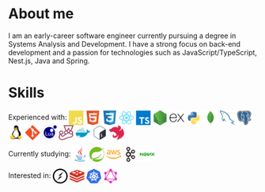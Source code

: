 # About me
I am an early-career software engineer currently pursuing a degree in Systems Analysis and Development. I have a strong focus on back-end development and a passion for technologies such as JavaScript/TypeScript, Nest.js, Java and Spring.

# Skills
Experienced with: 
[<img align="center" alt="JavaScript" height="30" width="30" src="https://raw.githubusercontent.com/devicons/devicon/master/icons/javascript/javascript-plain.svg">](https://developer.mozilla.org/en-US/docs/Web/JavaScript)
[<img align="center" alt="HTML" height="30" width="30" src="https://raw.githubusercontent.com/devicons/devicon/master/icons/html5/html5-original.svg">](https://developer.mozilla.org/en-US/docs/Web/HTML)
[<img align="center" alt="CSS" height="30" width="30" src="https://raw.githubusercontent.com/devicons/devicon/master/icons/css3/css3-original.svg">](https://developer.mozilla.org/en-US/docs/Web/CSS)
[<img align="center" alt="React" height="30" width="30" src="https://raw.githubusercontent.com/devicons/devicon/master/icons/react/react-original.svg">](https://reactjs.org/)
[<img align="center" alt="TypeScript" height="30" width="30" src="https://raw.githubusercontent.com/devicons/devicon/master/icons/typescript/typescript-original.svg">](https://www.typescriptlang.org/)
[<img align="center" alt="NodeJS" height="30" width="30" src="https://raw.githubusercontent.com/devicons/devicon/master/icons/nodejs/nodejs-original.svg">](https://nodejs.org/)
[<img align="center" alt="Express" height="30" width="30" src="https://raw.githubusercontent.com/devicons/devicon/master/icons/express/express-original.svg">](https://expressjs.com/)
[<img align="center" alt="Python" height="30" width="30" src="https://raw.githubusercontent.com/devicons/devicon/master/icons/python/python-original.svg">](https://www.python.org/)
[<img align="center" alt="MongoDB" height="30" width="30" src="https://raw.githubusercontent.com/devicons/devicon/master/icons/mongodb/mongodb-original.svg">](https://www.mongodb.com/)
[<img align="center" alt="MySQL" height="30" width="30" src="https://raw.githubusercontent.com/devicons/devicon/master/icons/mysql/mysql-original.svg">](https://www.mysql.com/)
[<img align="center" alt="PostgreSQL" height="30" width="30" src="https://raw.githubusercontent.com/devicons/devicon/master/icons/postgresql/postgresql-original.svg">](https://www.postgresql.org/)
[<img align="center" alt="Linux" height="30" width="30" src="https://raw.githubusercontent.com/devicons/devicon/master/icons/linux/linux-original.svg">](https://en.wikipedia.org/wiki/Linux)
[<img align="center" alt="Git" height="30" width="30" src="https://raw.githubusercontent.com/devicons/devicon/master/icons/git/git-original.svg">](https://git-scm.com/)
[<img align="center" alt="Lua" height="30" width="30" src="https://raw.githubusercontent.com/devicons/devicon/master/icons/lua/lua-original.svg">](https://www.lua.org/)
[<img align="center" alt="Jest" height="30" width="30" src="https://raw.githubusercontent.com/devicons/devicon/master/icons/jest/jest-plain.svg">](https://jestjs.io/)
[<img align="center" alt="Docker" height="30" width="30" src="https://raw.githubusercontent.com/devicons/devicon/master/icons/docker/docker-plain.svg">](https://www.docker.com/)
[<img align="center" alt="Bash" height="30" width="30" src="https://raw.githubusercontent.com/devicons/devicon/master/icons/bash/bash-original.svg">](https://en.wikipedia.org/wiki/Bash_(Unix_shell))
[<img align="center" alt="Nest" height="30" width="30" src="https://raw.githubusercontent.com/devicons/devicon/master/icons/nestjs/nestjs-original.svg">](https://nestjs.com/)

Currently studying: 
[<img align="center" alt="Java" height="30" width="30" src="https://raw.githubusercontent.com/devicons/devicon/master/icons/java/java-original.svg">](https://www.java.com/)
[<img align="center" alt="Spring" height="30" width="30" src="https://raw.githubusercontent.com/devicons/devicon/master/icons/spring/spring-original.svg">](https://spring.io/)
[<img align="center" alt="AWS" height="30" width="30" src="https://raw.githubusercontent.com/devicons/devicon/master/icons/amazonwebservices/amazonwebservices-plain-wordmark.svg">](https://aws.amazon.com/)
[<img align="center" alt="Kafka" height="30" width="30" src="https://raw.githubusercontent.com/devicons/devicon/master/icons/apachekafka/apachekafka-original.svg">](https://kafka.apache.org/)
[<img align="center" alt="Nginx" height="30" width="30" src="https://raw.githubusercontent.com/devicons/devicon/master/icons/nginx/nginx-original.svg">](https://nginx.org/)

Interested in: 
[<img align="center" alt="Socketio" height="30" width="30" src="https://raw.githubusercontent.com/devicons/devicon/master/icons/socketio/socketio-original.svg">](https://socket.io/)
[<img align="center" alt="Redis" height="30" width="30" src="https://raw.githubusercontent.com/devicons/devicon/master/icons/redis/redis-plain.svg">](https://redis.io/)
[<img align="center" alt="Kubernetes" height="30" width="30" src="https://raw.githubusercontent.com/devicons/devicon/master/icons/kubernetes/kubernetes-plain.svg">](https://kubernetes.io/)
[<img align="center" alt="GraphQL" height="30" width="30" src="https://raw.githubusercontent.com/devicons/devicon/master/icons/graphql/graphql-plain.svg">](https://graphql.org/)
